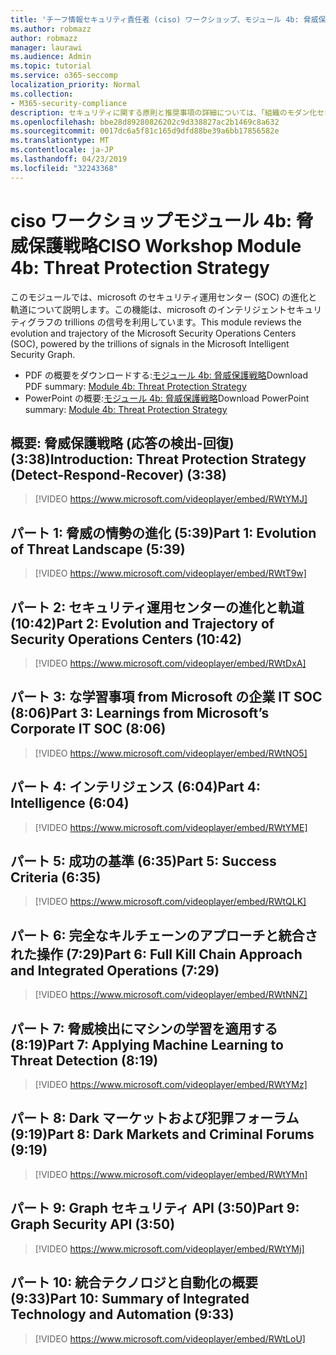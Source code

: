 ```yaml
---
title: 'チーフ情報セキュリティ責任者 (ciso) ワークショップ、モジュール 4b: 脅威保護戦略'
ms.author: robmazz
author: robmazz
manager: laurawi
ms.audience: Admin
ms.topic: tutorial
ms.service: o365-seccomp
localization_priority: Normal
ms.collection:
- M365-security-compliance
description: セキュリティに関する原則と推奨事項の詳細については、「組織のモダン化セキュリティ」を参照してください。
ms.openlocfilehash: bbe28d89280826202c9d338827ac2b1469c8a632
ms.sourcegitcommit: 0017dc6a5f81c165d9dfd88be39a6bb17856582e
ms.translationtype: MT
ms.contentlocale: ja-JP
ms.lasthandoff: 04/23/2019
ms.locfileid: "32243368"
---
```

# <a name="ciso-workshop-module-4b-threat-protection-strategy"></a><span data-ttu-id="6b587-103">ciso ワークショップモジュール 4b: 脅威保護戦略</span><span class="sxs-lookup"><span data-stu-id="6b587-103">CISO Workshop Module 4b: Threat Protection Strategy</span></span> 

<span data-ttu-id="6b587-104">このモジュールでは、microsoft のセキュリティ運用センター (SOC) の進化と軌道について説明します。この機能は、microsoft のインテリジェントセキュリティグラフの trillions の信号を利用しています。</span><span class="sxs-lookup"><span data-stu-id="6b587-104">This module reviews the evolution and trajectory of the Microsoft Security Operations Centers (SOC), powered by the trillions of signals in the Microsoft Intelligent Security Graph.</span></span>

- <span data-ttu-id="6b587-105">PDF の概要をダウンロードする:[モジュール 4b: 脅威保護戦略](media/ciso-workshop-4b-threat-protection-strategy.pdf)</span><span class="sxs-lookup"><span data-stu-id="6b587-105">Download PDF summary: [Module 4b: Threat Protection Strategy](media/ciso-workshop-4b-threat-protection-strategy.pdf)</span></span>
- <span data-ttu-id="6b587-106">PowerPoint の概要:[モジュール 4b: 脅威保護戦略](https://docs.microsoft.com/office365/securitycompliance/media/ciso-workshop-4b-threat-protection-strategy.pptx)</span><span class="sxs-lookup"><span data-stu-id="6b587-106">Download PowerPoint summary: [Module 4b: Threat Protection Strategy](https://docs.microsoft.com/office365/securitycompliance/media/ciso-workshop-4b-threat-protection-strategy.pptx)</span></span>

## <a name="introduction-threat-protection-strategy-detect-respond-recover-338"></a><span data-ttu-id="6b587-107">概要: 脅威保護戦略 (応答の検出-回復) (3:38)</span><span class="sxs-lookup"><span data-stu-id="6b587-107">Introduction: Threat Protection Strategy (Detect-Respond-Recover) (3:38)</span></span>

> [!VIDEO https://www.microsoft.com/videoplayer/embed/RWtYMJ]

## <a name="part-1-evolution-of-threat-landscape-539"></a><span data-ttu-id="6b587-108">パート 1: 脅威の情勢の進化 (5:39)</span><span class="sxs-lookup"><span data-stu-id="6b587-108">Part 1: Evolution of Threat Landscape (5:39)</span></span>

> [!VIDEO https://www.microsoft.com/videoplayer/embed/RWtT9w]

## <a name="part-2-evolution-and-trajectory-of-security-operations-centers-1042"></a><span data-ttu-id="6b587-109">パート 2: セキュリティ運用センターの進化と軌道 (10:42)</span><span class="sxs-lookup"><span data-stu-id="6b587-109">Part 2: Evolution and Trajectory of Security Operations Centers (10:42)</span></span>

> [!VIDEO https://www.microsoft.com/videoplayer/embed/RWtDxA]

## <a name="part-3-learnings-from-microsofts-corporate-it-soc-806"></a><span data-ttu-id="6b587-110">パート 3: な学習事項 from Microsoft の企業 IT SOC (8:06)</span><span class="sxs-lookup"><span data-stu-id="6b587-110">Part 3: Learnings from Microsoft’s Corporate IT SOC (8:06)</span></span>

> [!VIDEO https://www.microsoft.com/videoplayer/embed/RWtNO5]

## <a name="part-4-intelligence-604"></a><span data-ttu-id="6b587-111">パート 4: インテリジェンス (6:04)</span><span class="sxs-lookup"><span data-stu-id="6b587-111">Part 4: Intelligence (6:04)</span></span>

> [!VIDEO https://www.microsoft.com/videoplayer/embed/RWtYME]

## <a name="part-5-success-criteria-635"></a><span data-ttu-id="6b587-112">パート 5: 成功の基準 (6:35)</span><span class="sxs-lookup"><span data-stu-id="6b587-112">Part 5: Success Criteria (6:35)</span></span>

> [!VIDEO https://www.microsoft.com/videoplayer/embed/RWtQLK]

## <a name="part-6-full-kill-chain-approach-and-integrated-operations-729"></a><span data-ttu-id="6b587-113">パート 6: 完全なキルチェーンのアプローチと統合された操作 (7:29)</span><span class="sxs-lookup"><span data-stu-id="6b587-113">Part 6: Full Kill Chain Approach and Integrated Operations (7:29)</span></span>

> [!VIDEO https://www.microsoft.com/videoplayer/embed/RWtNNZ]

## <a name="part-7-applying-machine-learning-to-threat-detection-819"></a><span data-ttu-id="6b587-114">パート 7: 脅威検出にマシンの学習を適用する (8:19)</span><span class="sxs-lookup"><span data-stu-id="6b587-114">Part 7: Applying Machine Learning to Threat Detection (8:19)</span></span>

> [!VIDEO https://www.microsoft.com/videoplayer/embed/RWtYMz]

## <a name="part-8-dark-markets-and-criminal-forums-919"></a><span data-ttu-id="6b587-115">パート 8: Dark マーケットおよび犯罪フォーラム (9:19)</span><span class="sxs-lookup"><span data-stu-id="6b587-115">Part 8: Dark Markets and Criminal Forums (9:19)</span></span>

> [!VIDEO https://www.microsoft.com/videoplayer/embed/RWtYMn]

## <a name="part-9-graph-security-api-350"></a><span data-ttu-id="6b587-116">パート 9: Graph セキュリティ API (3:50)</span><span class="sxs-lookup"><span data-stu-id="6b587-116">Part 9: Graph Security API (3:50)</span></span>

> [!VIDEO https://www.microsoft.com/videoplayer/embed/RWtYMj]

## <a name="part-10-summary-of-integrated-technology-and-automation-933"></a><span data-ttu-id="6b587-117">パート 10: 統合テクノロジと自動化の概要 (9:33)</span><span class="sxs-lookup"><span data-stu-id="6b587-117">Part 10: Summary of Integrated Technology and Automation (9:33)</span></span>

> [!VIDEO https://www.microsoft.com/videoplayer/embed/RWtLoU]